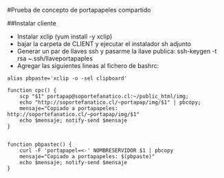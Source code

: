 #Prueba de concepto de portapapeles compartido

##Instalar cliente


* Instalar xclip (yum install -y xclip)
* bajar la carpeta de CLIENT y ejecutar el instalador sh adjunto
* Generar un par de llaves ssh y pasarme la llave publica:
  ssh-keygen -t rsa ~.ssh/llaveportapaples
* Agregar las siguientes lineas al fichero de bashrc:

```alias pbcopy='xclip -i -sel clipboard'
alias pbpaste='xclip -o -sel clipboard'

function cpc() {
    scp "$1" portapap@soportefanatico.cl:~/public_html/img;
    echo "http://soportefanatico.cl/~portapap/img/$1" | pbcopy;
    mensaje="Copiado a portapapeles: http://soportefanatico.cl/~portapap/img/$1"
    echo $mensaje; notify-send $mensaje
}


function pbpastec() {
    curl -F 'portapapel=<-' NOMBRESERVIDOR $1 | pbcopy
    mensaje="Copiado a portapapeles: $(pbpaste)"
    echo $mensaje; notify-send $mensaje
}
```
